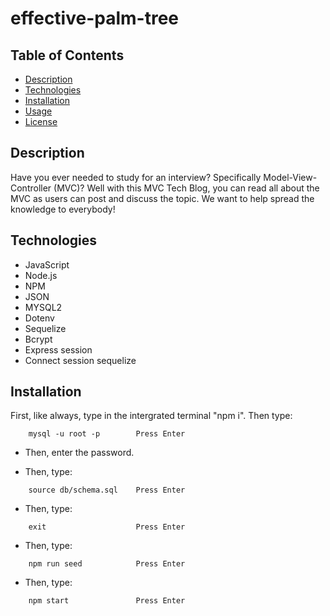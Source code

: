 # effective-palm-tree


## Table of Contents

- [Description](#description)
- [Technologies](#technologies)
- [Installation](#installation)
- [Usage](#usage)
- [License](#license)


## Description

Have you ever needed to study for an interview? Specifically Model-View-Controller (MVC)? Well with this MVC Tech Blog, you can read all about the MVC as users can post and discuss the topic. We want to help spread the knowledge to everybody!


## Technologies

- JavaScript
- Node.js 
- NPM 
- JSON 
- MYSQL2 
- Dotenv 
- Sequelize
- Bcrypt
- Express session
- Connect session sequelize


## Installation
First, like always, type in the intergrated terminal "npm i". Then type:

```
    mysql -u root -p        Press Enter
```
- Then, enter the password.

- Then, type:

```
    source db/schema.sql    Press Enter
```

- Then, type:

```
    exit                    Press Enter
```

- Then, type:

```
    npm run seed            Press Enter
```
- Then, type:

```
    npm start               Press Enter
```